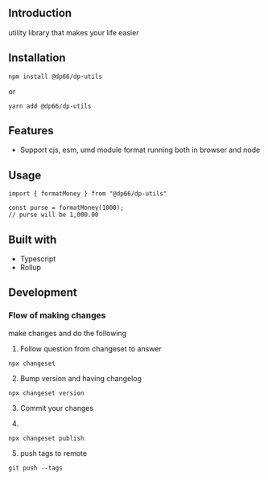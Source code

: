 ## Introduction

utility library that makes your life easier

## Installation

```
npm install @dp66/dp-utils
```

or

```
yarn add @dp66/dp-utils
```
## Features

- Support cjs, esm, umd module format running both in browser and node

## Usage

```
import { formatMoney } from "@dp66/dp-utils"

const purse = formatMoney(1000);
// purse will be 1,000.00
```

## Built with

- Typescript
- Rollup


## Development

### Flow of making changes

make changes and do the following

1. Follow question from changeset to answer

```
npx changeset
```

2. Bump version and having changelog

```
npx changeset version
```

3. Commit your changes

4.

```
npx changeset publish
```

5.  push tags to remote

```
git push --tags
```

